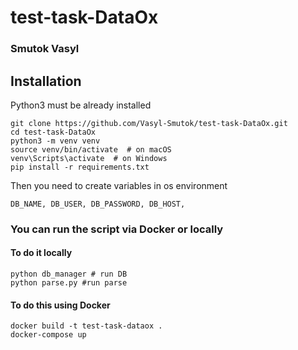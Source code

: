 # test-task-DataOx


### Smutok Vasyl


## Installation

Python3 must be already installed

```shell
git clone https://github.com/Vasyl-Smutok/test-task-DataOx.git
cd test-task-DataOx
python3 -m venv venv
source venv/bin/activate  # on macOS
venv\Scripts\activate  # on Windows 
pip install -r requirements.txt  
```

Then you need to create variables in os environment
```shell
DB_NAME, DB_USER, DB_PASSWORD, DB_HOST,
```
### You can run the script via Docker or locally

#### To do it locally
```shell
python db_manager # run DB 
python parse.py #run parse
```

#### To do this using Docker
```shell
docker build -t test-task-dataox .
docker-compose up 
```